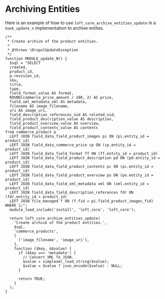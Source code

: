 # Archiving Entities

Here is an example of how to use `loft_core_archive_entities_update` in a `hook_update_n` implementation to archive entites.

    /**
     * Create archive of the product entities.
     *
     * @throws \DrupalUpdateException
     */
    function MODULE_update_N() {
      $sql = "SELECT
      created,
      product_id,
      p.revision_id,
      sku,
      title,
      type,
      field_format_value AS format,
      ROUND(commerce_price_amount / 100, 2) AS price,
      field_xml_metadata_xml AS metadata,
      filename AS image_filename,
      uri AS image_uri,
      field_description_references_nid AS related_nid,
      field_product_description_value AS description,
      field_product_overview_value AS overview,
      field_product_contents_value AS contents
    from commerce_product p
      LEFT JOIN field_data_field_product_images pi ON (pi.entity_id = product_id)
      LEFT JOIN field_data_commerce_price cp ON (cp.entity_id = product_id)
      LEFT JOIN field_data_field_format ff ON (ff.entity_id = product_id)
      LEFT JOIN field_data_field_product_description pd ON (pd.entity_id = product_id)
      LEFT JOIN field_data_field_product_contents pc ON (pc.entity_id = product_id)
      LEFT JOIN field_data_field_product_overview po ON (po.entity_id = product_id)
      LEFT JOIN field_data_field_xml_metadata xml ON (xml.entity_id = product_id)
      LEFT JOIN field_data_field_description_references fdr ON (fdr.entity_id = product_id)
      LEFT JOIN file_managed f ON (f.fid = pi.field_product_images_fid)
    WHERE 1;";
      module_load_include('install', 'loft_core', 'loft_core');
    
      return loft_core_archive_entities_update(
        'Create archive of the product entities.',
        $sql,
        'commerce_products',
        [
          ['image_filename', 'image_uri'],
        ],
        function ($key, &$value) {
          if ($key === 'metadata') {
            // Convert XML To JSON.
            $value = simplexml_load_string($value);
            $value = $value ? json_encode($value) : NULL;
          }
    
          return TRUE;
        }
      );
    }
